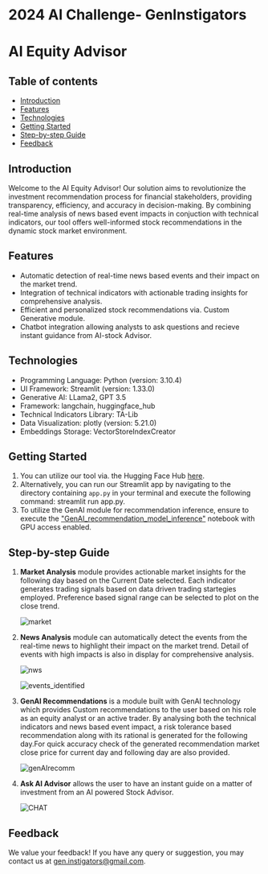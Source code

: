 # 2024 AI Challenge- GenInstigators

# AI Equity Advisor

## Table of contents
* [Introduction](#introduction)
* [Features](#features)
* [Technologies](#technologies)
* [Getting Started](#getting-started)
* [Step-by-step Guide](#Step-guide)
* [Feedback](#feedback)
  
## Introduction 

Welcome to the AI Equity Advisor! Our solution aims to revolutionize the investment recommendation process for financial stakeholders, providing transparency, efficiency, and accuracy in decision-making. By combining real-time analysis of news based event impacts in conjuction with technical indicators, our tool offers well-informed stock recommendations in the dynamic stock market environment.

## Features

- Automatic detection of real-time news based events and their impact on the market trend.
- Integration of technical indicators with actionable trading insights for comprehensive analysis.
- Efficient and personalized stock recommendations via. Custom Generative module.
- Chatbot integration allowing analysts to ask questions and recieve instant guidance from AI-stock Advisor.

## Technologies

- Programming Language: Python (version: 3.10.4)
- UI Framework: Streamlit (version: 1.33.0)
- Generative AI: LLama2, GPT 3.5
- Framework: langchain, huggingface_hub
- Technical Indicators Library: TA-Lib
- Data Visualization: plotly (version: 5.21.0)
- Embeddings Storage: VectorStoreIndexCreator  
  
## Getting Started 
1. You can utilize our tool via. the Hugging Face Hub [here](https://huggingface.co/spaces/GenInstigators/NLFF-AIChallenge).
2. Alternatively, you can run our Streamlit app by navigating to the directory containing `app.py` in your terminal and execute the following command: streamlit run app.py.
3. To utilize the GenAI module for recommendation inference, ensure to execute the ["GenAI_recommendation_model_inference"](https://github.com/Huma-Ameer10/2024-AI-Challenge-GenInstigators/blob/main/GenAI_recommendation_model_inference.ipynb) notebook with GPU access enabled.


## Step-by-step Guide

1. <b>Market Analysis</b> module provides actionable market insights for the following day based on the Current Date selected. Each indicator generates trading signals based on data driven trading startegies employed. Preference based signal range can be selected to plot on the close trend.
   
   ![market](https://github.com/Huma-Ameer10/2024-AI-Challenge-GenInstigators/assets/88269723/499a6af8-1cb9-4800-bae6-4d11f1cc3357)

2. <b>News Analysis</b> module can automatically detect the events from the real-time news to highlight their impact on the market trend. Detail of events with high impacts is also in display for comprehensive analysis.

   ![nws](https://github.com/Huma-Ameer10/2024-AI-Challenge-GenInstigators/assets/88269723/2b2fa0cf-f8c3-45a0-b63e-c0f066bc74e6)   

   ![events_identified](https://github.com/Huma-Ameer10/2024-AI-Challenge-GenInstigators/assets/88269723/5a84b589-90f1-41f8-8a82-91a6f54c37b8)


3. <b>GenAI Recommendations</b> is a module built with GenAI technology which provides Custom recommendations to the user based on his role as an equity analyst or an active trader. By analysing both the technical indicators and news based event impact, a risk tolerance based recommendation along with its rational is generated for the following day.For quick accuracy check of the generated recommendation market close price for current day and following day are also provided.

   ![genAIrecomm](https://github.com/Huma-Ameer10/2024-AI-Challenge-GenInstigators/assets/88269723/774dcc60-6656-4249-a68d-06925c40683b)

6. <b>Ask AI Advisor</b> allows the user to have an instant guide on a matter of investment from an AI powered Stock Advisor.

   ![CHAT](https://github.com/Huma-Ameer10/2024-AI-Challenge-GenInstigators/assets/88269723/50ce3548-7cc4-477a-8d78-08d4037a21a6) 

## Feedback

We value your feedback! If you have any query or suggestion, you may contact us at [gen.instigators@gmail.com](mailto:email@example.com).

